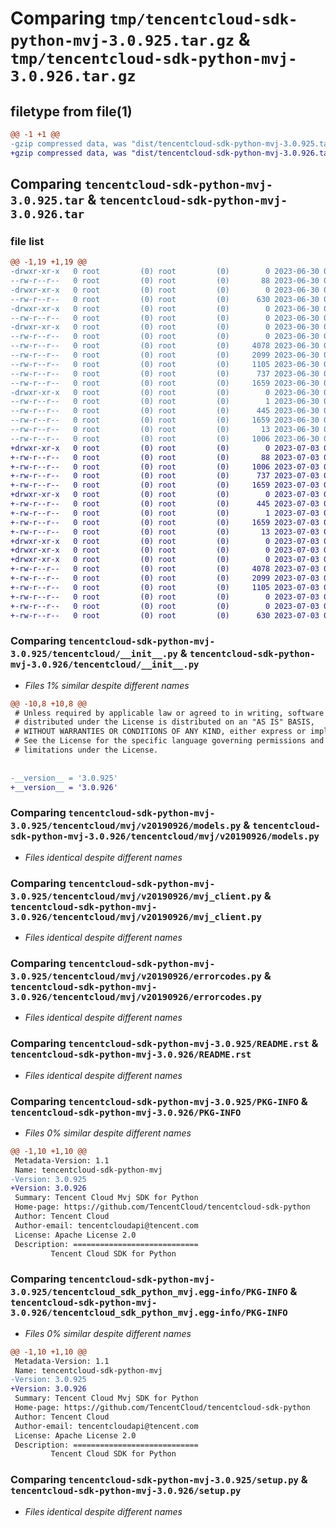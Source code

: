 # Comparing `tmp/tencentcloud-sdk-python-mvj-3.0.925.tar.gz` & `tmp/tencentcloud-sdk-python-mvj-3.0.926.tar.gz`

## filetype from file(1)

```diff
@@ -1 +1 @@
-gzip compressed data, was "dist/tencentcloud-sdk-python-mvj-3.0.925.tar", last modified: Fri Jun 30 02:18:36 2023, max compression
+gzip compressed data, was "dist/tencentcloud-sdk-python-mvj-3.0.926.tar", last modified: Mon Jul  3 00:31:17 2023, max compression
```

## Comparing `tencentcloud-sdk-python-mvj-3.0.925.tar` & `tencentcloud-sdk-python-mvj-3.0.926.tar`

### file list

```diff
@@ -1,19 +1,19 @@
-drwxr-xr-x   0 root         (0) root         (0)        0 2023-06-30 02:18:36.000000 tencentcloud-sdk-python-mvj-3.0.925/
--rw-r--r--   0 root         (0) root         (0)       88 2023-06-30 02:18:36.000000 tencentcloud-sdk-python-mvj-3.0.925/setup.cfg
-drwxr-xr-x   0 root         (0) root         (0)        0 2023-06-30 02:18:36.000000 tencentcloud-sdk-python-mvj-3.0.925/tencentcloud/
--rw-r--r--   0 root         (0) root         (0)      630 2023-06-30 02:18:36.000000 tencentcloud-sdk-python-mvj-3.0.925/tencentcloud/__init__.py
-drwxr-xr-x   0 root         (0) root         (0)        0 2023-06-30 02:18:36.000000 tencentcloud-sdk-python-mvj-3.0.925/tencentcloud/mvj/
--rw-r--r--   0 root         (0) root         (0)        0 2023-06-30 02:18:36.000000 tencentcloud-sdk-python-mvj-3.0.925/tencentcloud/mvj/__init__.py
-drwxr-xr-x   0 root         (0) root         (0)        0 2023-06-30 02:18:36.000000 tencentcloud-sdk-python-mvj-3.0.925/tencentcloud/mvj/v20190926/
--rw-r--r--   0 root         (0) root         (0)        0 2023-06-30 02:18:36.000000 tencentcloud-sdk-python-mvj-3.0.925/tencentcloud/mvj/v20190926/__init__.py
--rw-r--r--   0 root         (0) root         (0)     4078 2023-06-30 02:18:36.000000 tencentcloud-sdk-python-mvj-3.0.925/tencentcloud/mvj/v20190926/models.py
--rw-r--r--   0 root         (0) root         (0)     2099 2023-06-30 02:18:36.000000 tencentcloud-sdk-python-mvj-3.0.925/tencentcloud/mvj/v20190926/mvj_client.py
--rw-r--r--   0 root         (0) root         (0)     1105 2023-06-30 02:18:36.000000 tencentcloud-sdk-python-mvj-3.0.925/tencentcloud/mvj/v20190926/errorcodes.py
--rw-r--r--   0 root         (0) root         (0)      737 2023-06-30 02:18:36.000000 tencentcloud-sdk-python-mvj-3.0.925/README.rst
--rw-r--r--   0 root         (0) root         (0)     1659 2023-06-30 02:18:36.000000 tencentcloud-sdk-python-mvj-3.0.925/PKG-INFO
-drwxr-xr-x   0 root         (0) root         (0)        0 2023-06-30 02:18:36.000000 tencentcloud-sdk-python-mvj-3.0.925/tencentcloud_sdk_python_mvj.egg-info/
--rw-r--r--   0 root         (0) root         (0)        1 2023-06-30 02:18:36.000000 tencentcloud-sdk-python-mvj-3.0.925/tencentcloud_sdk_python_mvj.egg-info/dependency_links.txt
--rw-r--r--   0 root         (0) root         (0)      445 2023-06-30 02:18:36.000000 tencentcloud-sdk-python-mvj-3.0.925/tencentcloud_sdk_python_mvj.egg-info/SOURCES.txt
--rw-r--r--   0 root         (0) root         (0)     1659 2023-06-30 02:18:36.000000 tencentcloud-sdk-python-mvj-3.0.925/tencentcloud_sdk_python_mvj.egg-info/PKG-INFO
--rw-r--r--   0 root         (0) root         (0)       13 2023-06-30 02:18:36.000000 tencentcloud-sdk-python-mvj-3.0.925/tencentcloud_sdk_python_mvj.egg-info/top_level.txt
--rw-r--r--   0 root         (0) root         (0)     1006 2023-06-30 02:18:36.000000 tencentcloud-sdk-python-mvj-3.0.925/setup.py
+drwxr-xr-x   0 root         (0) root         (0)        0 2023-07-03 00:31:17.000000 tencentcloud-sdk-python-mvj-3.0.926/
+-rw-r--r--   0 root         (0) root         (0)       88 2023-07-03 00:31:17.000000 tencentcloud-sdk-python-mvj-3.0.926/setup.cfg
+-rw-r--r--   0 root         (0) root         (0)     1006 2023-07-03 00:31:17.000000 tencentcloud-sdk-python-mvj-3.0.926/setup.py
+-rw-r--r--   0 root         (0) root         (0)      737 2023-07-03 00:31:17.000000 tencentcloud-sdk-python-mvj-3.0.926/README.rst
+-rw-r--r--   0 root         (0) root         (0)     1659 2023-07-03 00:31:17.000000 tencentcloud-sdk-python-mvj-3.0.926/PKG-INFO
+drwxr-xr-x   0 root         (0) root         (0)        0 2023-07-03 00:31:17.000000 tencentcloud-sdk-python-mvj-3.0.926/tencentcloud_sdk_python_mvj.egg-info/
+-rw-r--r--   0 root         (0) root         (0)      445 2023-07-03 00:31:17.000000 tencentcloud-sdk-python-mvj-3.0.926/tencentcloud_sdk_python_mvj.egg-info/SOURCES.txt
+-rw-r--r--   0 root         (0) root         (0)        1 2023-07-03 00:31:17.000000 tencentcloud-sdk-python-mvj-3.0.926/tencentcloud_sdk_python_mvj.egg-info/dependency_links.txt
+-rw-r--r--   0 root         (0) root         (0)     1659 2023-07-03 00:31:17.000000 tencentcloud-sdk-python-mvj-3.0.926/tencentcloud_sdk_python_mvj.egg-info/PKG-INFO
+-rw-r--r--   0 root         (0) root         (0)       13 2023-07-03 00:31:17.000000 tencentcloud-sdk-python-mvj-3.0.926/tencentcloud_sdk_python_mvj.egg-info/top_level.txt
+drwxr-xr-x   0 root         (0) root         (0)        0 2023-07-03 00:31:17.000000 tencentcloud-sdk-python-mvj-3.0.926/tencentcloud/
+drwxr-xr-x   0 root         (0) root         (0)        0 2023-07-03 00:31:17.000000 tencentcloud-sdk-python-mvj-3.0.926/tencentcloud/mvj/
+drwxr-xr-x   0 root         (0) root         (0)        0 2023-07-03 00:31:17.000000 tencentcloud-sdk-python-mvj-3.0.926/tencentcloud/mvj/v20190926/
+-rw-r--r--   0 root         (0) root         (0)     4078 2023-07-03 00:31:17.000000 tencentcloud-sdk-python-mvj-3.0.926/tencentcloud/mvj/v20190926/models.py
+-rw-r--r--   0 root         (0) root         (0)     2099 2023-07-03 00:31:17.000000 tencentcloud-sdk-python-mvj-3.0.926/tencentcloud/mvj/v20190926/mvj_client.py
+-rw-r--r--   0 root         (0) root         (0)     1105 2023-07-03 00:31:17.000000 tencentcloud-sdk-python-mvj-3.0.926/tencentcloud/mvj/v20190926/errorcodes.py
+-rw-r--r--   0 root         (0) root         (0)        0 2023-07-03 00:31:17.000000 tencentcloud-sdk-python-mvj-3.0.926/tencentcloud/mvj/v20190926/__init__.py
+-rw-r--r--   0 root         (0) root         (0)        0 2023-07-03 00:31:17.000000 tencentcloud-sdk-python-mvj-3.0.926/tencentcloud/mvj/__init__.py
+-rw-r--r--   0 root         (0) root         (0)      630 2023-07-03 00:31:17.000000 tencentcloud-sdk-python-mvj-3.0.926/tencentcloud/__init__.py
```

### Comparing `tencentcloud-sdk-python-mvj-3.0.925/tencentcloud/__init__.py` & `tencentcloud-sdk-python-mvj-3.0.926/tencentcloud/__init__.py`

 * *Files 1% similar despite different names*

```diff
@@ -10,8 +10,8 @@
 # Unless required by applicable law or agreed to in writing, software
 # distributed under the License is distributed on an "AS IS" BASIS,
 # WITHOUT WARRANTIES OR CONDITIONS OF ANY KIND, either express or implied.
 # See the License for the specific language governing permissions and
 # limitations under the License.
 
 
-__version__ = '3.0.925'
+__version__ = '3.0.926'
```

### Comparing `tencentcloud-sdk-python-mvj-3.0.925/tencentcloud/mvj/v20190926/models.py` & `tencentcloud-sdk-python-mvj-3.0.926/tencentcloud/mvj/v20190926/models.py`

 * *Files identical despite different names*

### Comparing `tencentcloud-sdk-python-mvj-3.0.925/tencentcloud/mvj/v20190926/mvj_client.py` & `tencentcloud-sdk-python-mvj-3.0.926/tencentcloud/mvj/v20190926/mvj_client.py`

 * *Files identical despite different names*

### Comparing `tencentcloud-sdk-python-mvj-3.0.925/tencentcloud/mvj/v20190926/errorcodes.py` & `tencentcloud-sdk-python-mvj-3.0.926/tencentcloud/mvj/v20190926/errorcodes.py`

 * *Files identical despite different names*

### Comparing `tencentcloud-sdk-python-mvj-3.0.925/README.rst` & `tencentcloud-sdk-python-mvj-3.0.926/README.rst`

 * *Files identical despite different names*

### Comparing `tencentcloud-sdk-python-mvj-3.0.925/PKG-INFO` & `tencentcloud-sdk-python-mvj-3.0.926/PKG-INFO`

 * *Files 0% similar despite different names*

```diff
@@ -1,10 +1,10 @@
 Metadata-Version: 1.1
 Name: tencentcloud-sdk-python-mvj
-Version: 3.0.925
+Version: 3.0.926
 Summary: Tencent Cloud Mvj SDK for Python
 Home-page: https://github.com/TencentCloud/tencentcloud-sdk-python
 Author: Tencent Cloud
 Author-email: tencentcloudapi@tencent.com
 License: Apache License 2.0
 Description: ============================
         Tencent Cloud SDK for Python
```

### Comparing `tencentcloud-sdk-python-mvj-3.0.925/tencentcloud_sdk_python_mvj.egg-info/PKG-INFO` & `tencentcloud-sdk-python-mvj-3.0.926/tencentcloud_sdk_python_mvj.egg-info/PKG-INFO`

 * *Files 0% similar despite different names*

```diff
@@ -1,10 +1,10 @@
 Metadata-Version: 1.1
 Name: tencentcloud-sdk-python-mvj
-Version: 3.0.925
+Version: 3.0.926
 Summary: Tencent Cloud Mvj SDK for Python
 Home-page: https://github.com/TencentCloud/tencentcloud-sdk-python
 Author: Tencent Cloud
 Author-email: tencentcloudapi@tencent.com
 License: Apache License 2.0
 Description: ============================
         Tencent Cloud SDK for Python
```

### Comparing `tencentcloud-sdk-python-mvj-3.0.925/setup.py` & `tencentcloud-sdk-python-mvj-3.0.926/setup.py`

 * *Files identical despite different names*

